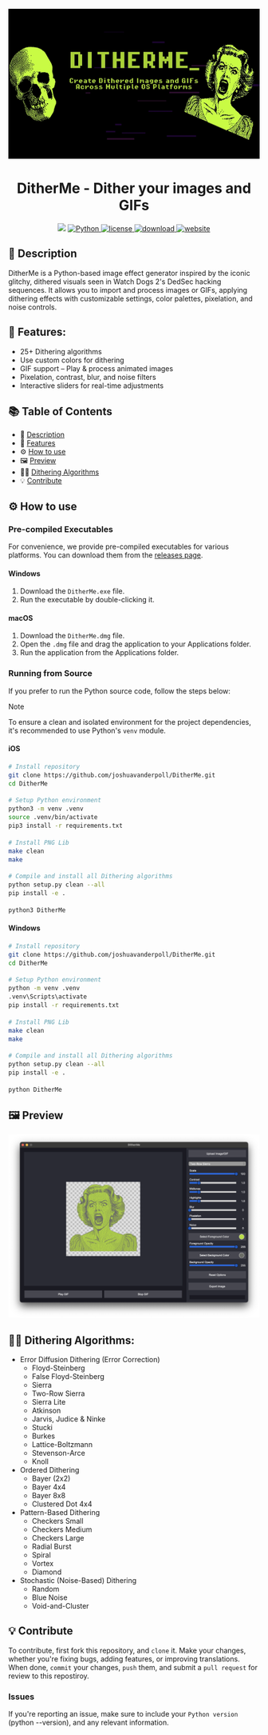 <p align="center">
  <img src="assets/github/banner.jpg" height="300px" alt="DitherMe banner">
</p>

<h1 align="center">DitherMe - Dither your images and GIFs</h1>

<p align="center">
    <img src="https://api.visitorbadge.io/api/visitors?path=https%3A%2F%2Fgithub.com%2Fjoshuavanderpoll%2FDitherMe&label=Views&countColor=%2337d67a" />
    <a href="https://www.python.org/">
      <img src="https://img.shields.io/badge/python-3670A0?style=for-the-badge&logo=python&logoColor=ffdd54" alt="Python">
    </a>
      <a href="https://github.com/joshuavanderpoll/DitherMe/blob/main/LICENSE">
        <img src="https://img.shields.io/badge/license-009dff?style=for-the-badge" alt="license" />
    </a>
    <a href="https://github.com/joshuavanderpoll/DitherMe/releases">
        <img src="https://img.shields.io/badge/Download-32cd32?style=for-the-badge" alt="download" />
    </a>
    <a href="https://ditherme.joshua-server.nl?utm_source=github&utm_medium=readme&utm_id=ditherme" target="_blank">
        <img src="https://img.shields.io/badge/Website-red?style=for-the-badge" alt="website" />
    </a>
</p>

## 📜 Description 
DitherMe is a Python-based image effect generator inspired by the iconic glitchy, dithered visuals seen in Watch Dogs 2's DedSec hacking sequences. It allows you to import and process images or GIFs, applying dithering effects with customizable settings, color palettes, pixelation, and noise controls.

## 🎨 Features:
- 25+ Dithering algorithms
- Use custom colors for dithering
- GIF support – Play & process animated images
- Pixelation, contrast, blur, and noise filters
- Interactive sliders for real-time adjustments

## 📚 Table of Contents
- 📜 [Description](#-description)
- 🎨 [Features](#-features)
- ⚙️ [How to use](#️-how-to-use)
- 🖼 [Preview](#-preview)
- 🧙🏻 [Dithering Algorithms](#dithering-algorithms)
- 💡 [Contribute](#-contribute)

## ⚙️ How to use

### Pre-compiled Executables
For convenience, we provide pre-compiled executables for various platforms. You can download them from the [releases page](https://github.com/joshuavanderpoll/DitherMe/releases).

#### Windows
1. Download the `DitherMe.exe` file.
2. Run the executable by double-clicking it.

#### macOS
1. Download the `DitherMe.dmg` file.
2. Open the `.dmg` file and drag the application to your Applications folder.
3. Run the application from the Applications folder.

### Running from Source
If you prefer to run the Python source code, follow the steps below:

> [!NOTE]
> To ensure a clean and isolated environment for the project dependencies, it's recommended to use Python's `venv` module.

#### iOS
```bash
# Install repository
git clone https://github.com/joshuavanderpoll/DitherMe.git
cd DitherMe

# Setup Python environment
python3 -m venv .venv
source .venv/bin/activate
pip3 install -r requirements.txt

# Install PNG Lib
make clean
make 

# Compile and install all Dithering algorithms
python setup.py clean --all
pip install -e .

python3 DitherMe
```

#### Windows
```bash
# Install repository
git clone https://github.com/joshuavanderpoll/DitherMe.git
cd DitherMe

# Setup Python environment
python -m venv .venv
.venv\Scripts\activate
pip install -r requirements.txt

# Install PNG Lib
make clean
make

# Compile and install all Dithering algorithms
python setup.py clean --all
pip install -e .

python DitherMe
```

## 🖼 Preview
<p align="center">
    <img src="assets/github/preview.png" alt="Preview">
</p>

## 🧙🏻 Dithering Algorithms:
- Error Diffusion Dithering (Error Correction)
  - Floyd-Steinberg
  - False Floyd-Steinberg
  - Sierra
  - Two-Row Sierra
  - Sierra Lite
  - Atkinson
  - Jarvis, Judice & Ninke
  - Stucki
  - Burkes
  - Lattice-Boltzmann
  - Stevenson-Arce
  - Knoll
- Ordered Dithering
  - Bayer (2x2)
  - Bayer 4x4
  - Bayer 8x8
  - Clustered Dot 4x4
- Pattern-Based Dithering
  - Checkers Small
  - Checkers Medium
  - Checkers Large
  - Radial Burst
  - Spiral
  - Vortex
  - Diamond
- Stochastic (Noise-Based) Dithering
  - Random
  - Blue Noise
  - Void-and-Cluster

## 💡 Contribute
To contribute, first fork this repository, and `clone` it. Make your changes, whether you're fixing bugs, adding features, or improving translations. When done, `commit` your changes, `push` them, and submit a `pull request` for review to this repostiroy.

### Issues
If you're reporting an issue, make sure to include your `Python version` (python --version), and any relevant information.